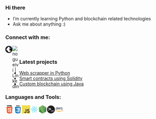 ### Hi there

- I’m currently learning Python and blockchain related technologies
- Ask me about anything :)

### Connect with me:

[<img align="left" alt="nogueivi | Website" width="22px" src="https://raw.githubusercontent.com/iconic/open-iconic/master/svg/globe.svg" />][website]
[<img align="left" alt="nogueivi | LinkedIn" width="22px" src="https://cdn.jsdelivr.net/npm/simple-icons@v3/icons/linkedin.svg" />][linkedin]

<br />

### Latest projects

- [Web scrapper in Python](https://github.com/nogueivi/web-scrapper)
- [Smart contracts using Solidity](https://github.com/nogueivi/smart-contracts)
- [Custom blockchain using Java](https://github.com/nogueivi/blockchain)

### Languages and Tools:
<img align="left" alt="HTML5" width="26px" src="https://raw.githubusercontent.com/github/explore/80688e429a7d4ef2fca1e82350fe8e3517d3494d/topics/html/html.png" />
<img align="left" alt="CSS3" width="26px" src="https://raw.githubusercontent.com/github/explore/80688e429a7d4ef2fca1e82350fe8e3517d3494d/topics/css/css.png" />
<img align="left" alt="JavaScript" width="26px" src="https://raw.githubusercontent.com/github/explore/80688e429a7d4ef2fca1e82350fe8e3517d3494d/topics/javascript/javascript.png" />
<img align="left" alt="React" width="26px" src="https://raw.githubusercontent.com/github/explore/80688e429a7d4ef2fca1e82350fe8e3517d3494d/topics/react/react.png" />
<img align="left" alt="Node.js" width="26px" src="https://raw.githubusercontent.com/github/explore/80688e429a7d4ef2fca1e82350fe8e3517d3494d/topics/nodejs/nodejs.png" />
<img align="left" alt="Terminal" width="26px" src="https://raw.githubusercontent.com/github/explore/80688e429a7d4ef2fca1e82350fe8e3517d3494d/topics/terminal/terminal.png" />
<img align="left" alt="Terminal" width="26px" src="https://raw.githubusercontent.com/github/explore/80688e429a7d4ef2fca1e82350fe8e3517d3494d/topics/aws/aws.png" />

<br />

[website]: https://nogueivi.github.io/
[linkedin]: https://www.linkedin.com/in/nogueira-vitor/
